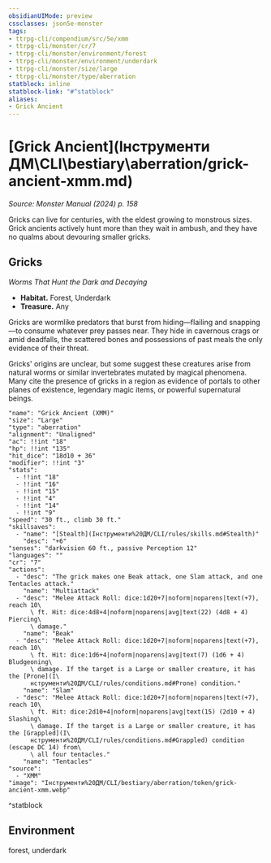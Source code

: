 ```yaml
---
obsidianUIMode: preview
cssclasses: json5e-monster
tags:
- ttrpg-cli/compendium/src/5e/xmm
- ttrpg-cli/monster/cr/7
- ttrpg-cli/monster/environment/forest
- ttrpg-cli/monster/environment/underdark
- ttrpg-cli/monster/size/large
- ttrpg-cli/monster/type/aberration
statblock: inline
statblock-link: "#^statblock"
aliases:
- Grick Ancient
---
```

# [Grick Ancient](Інструменти ДМ\CLI\bestiary\aberration/grick-ancient-xmm.md)
*Source: Monster Manual (2024) p. 158*  

Gricks can live for centuries, with the eldest growing to monstrous sizes. Grick ancients actively hunt more than they wait in ambush, and they have no qualms about devouring smaller gricks.

## Gricks

*Worms That Hunt the Dark and Decaying*

- **Habitat.** Forest, Underdark  
- **Treasure.** Any  

Gricks are wormlike predators that burst from hiding—flailing and snapping—to consume whatever prey passes near. They hide in cavernous crags or amid deadfalls, the scattered bones and possessions of past meals the only evidence of their threat.

Gricks' origins are unclear, but some suggest these creatures arise from natural worms or similar invertebrates mutated by magical phenomena. Many cite the presence of gricks in a region as evidence of portals to other planes of existence, legendary magic items, or powerful supernatural beings.

```statblock
"name": "Grick Ancient (XMM)"
"size": "Large"
"type": "aberration"
"alignment": "Unaligned"
"ac": !!int "18"
"hp": !!int "135"
"hit_dice": "18d10 + 36"
"modifier": !!int "3"
"stats":
  - !!int "18"
  - !!int "16"
  - !!int "15"
  - !!int "4"
  - !!int "14"
  - !!int "9"
"speed": "30 ft., climb 30 ft."
"skillsaves":
  - "name": "[Stealth](Інструменти%20ДМ/CLI/rules/skills.md#Stealth)"
    "desc": "+6"
"senses": "darkvision 60 ft., passive Perception 12"
"languages": ""
"cr": "7"
"actions":
  - "desc": "The grick makes one Beak attack, one Slam attack, and one Tentacles attack."
    "name": "Multiattack"
  - "desc": "Melee Attack Roll: dice:1d20+7|noform|noparens|text(+7), reach 10\
      \ ft. Hit: dice:4d8+4|noform|noparens|avg|text(22) (4d8 + 4) Piercing\
      \ damage."
    "name": "Beak"
  - "desc": "Melee Attack Roll: dice:1d20+7|noform|noparens|text(+7), reach 10\
      \ ft. Hit: dice:1d6+4|noform|noparens|avg|text(7) (1d6 + 4) Bludgeoning\
      \ damage. If the target is a Large or smaller creature, it has the [Prone](І\
      нструменти%20ДМ/CLI/rules/conditions.md#Prone) condition."
    "name": "Slam"
  - "desc": "Melee Attack Roll: dice:1d20+7|noform|noparens|text(+7), reach 10\
      \ ft. Hit: dice:2d10+4|noform|noparens|avg|text(15) (2d10 + 4) Slashing\
      \ damage. If the target is a Large or smaller creature, it has the [Grappled](І\
      нструменти%20ДМ/CLI/rules/conditions.md#Grappled) condition (escape DC 14) from\
      \ all four tentacles."
    "name": "Tentacles"
"source":
  - "XMM"
"image": "Інструменти%20ДМ/CLI/bestiary/aberration/token/grick-ancient-xmm.webp"
```
^statblock

## Environment

forest, underdark
